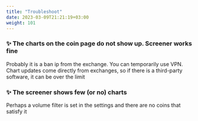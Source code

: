 ```yaml
---
title: "Troubleshoot"
date: 2023-03-09T21:21:19+03:00
weight: 101
---
```


### ✨ The charts on the coin page do not show up. Screener works fine

Probably it is a ban ip from the exchange. You can temporarily use VPN. Chart updates come directly from exchanges, so if there is a third-party software, it can be over the limit

### ✨ The screener shows few (or no) charts

Perhaps a volume filter is set in the settings and there are no coins that satisfy it
